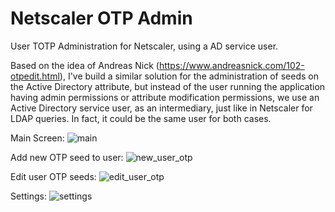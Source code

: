 # Netscaler OTP Admin
User TOTP Administration for Netscaler, using a AD service user.

Based on the idea of Andreas Nick (https://www.andreasnick.com/102-otpedit.html), I've build a similar solution for the administration
of seeds on the Active Directory attribute, but instead of the user running the application having admin permissions or attribute modification permissions, we use an Active Directory service user, as an intermediary, just like in Netscaler for LDAP queries. In fact, it could be the same user for both cases.


Main Screen:
![main](https://github.com/user-attachments/assets/baf105f7-372e-4a4a-bd9b-d4a043b96b85)

Add new OTP seed to user:
![new_user_otp](https://github.com/user-attachments/assets/0f2206a7-b9e8-4605-86f3-f61f201e9a56)

Edit user OTP seeds:
![edit_user_otp](https://github.com/user-attachments/assets/a6e8994b-1892-4a49-a9db-83cd4adf3461)

Settings:
![settings](https://github.com/user-attachments/assets/8395ad29-d3b3-4797-b9cf-bae9ef7d1941)



